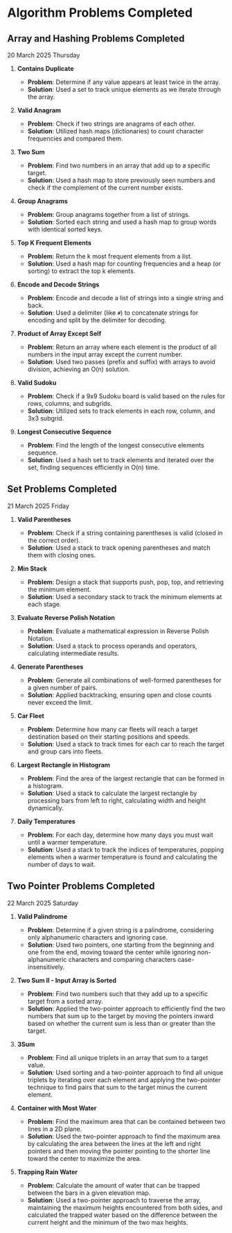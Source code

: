 # **Algorithm Problems Completed**

## **Array and Hashing Problems Completed**

20 March 2025 Thursday

1. **Contains Duplicate**  
   - **Problem**: Determine if any value appears at least twice in the array.  
   - **Solution**: Used a set to track unique elements as we iterate through the array.

2. **Valid Anagram**  
   - **Problem**: Check if two strings are anagrams of each other.  
   - **Solution**: Utilized hash maps (dictionaries) to count character frequencies and compared them.

3. **Two Sum**  
   - **Problem**: Find two numbers in an array that add up to a specific target.  
   - **Solution**: Used a hash map to store previously seen numbers and check if the complement of the current number exists.

4. **Group Anagrams**  
   - **Problem**: Group anagrams together from a list of strings.  
   - **Solution**: Sorted each string and used a hash map to group words with identical sorted keys.

5. **Top K Frequent Elements**  
   - **Problem**: Return the k most frequent elements from a list.  
   - **Solution**: Used a hash map for counting frequencies and a heap (or sorting) to extract the top k elements.

6. **Encode and Decode Strings**  
   - **Problem**: Encode and decode a list of strings into a single string and back.  
   - **Solution**: Used a delimiter (like `#`) to concatenate strings for encoding and split by the delimiter for decoding.

7. **Product of Array Except Self**  
   - **Problem**: Return an array where each element is the product of all numbers in the input array except the current number.  
   - **Solution**: Used two passes (prefix and suffix) with arrays to avoid division, achieving an O(n) solution.

8. **Valid Sudoku**  
   - **Problem**: Check if a 9x9 Sudoku board is valid based on the rules for rows, columns, and subgrids.  
   - **Solution**: Utilized sets to track elements in each row, column, and 3x3 subgrid.

9. **Longest Consecutive Sequence**  
   - **Problem**: Find the length of the longest consecutive elements sequence.  
   - **Solution**: Used a hash set to track elements and iterated over the set, finding sequences efficiently in O(n) time.

## **Set Problems Completed**

21 March 2025 Friday

1. **Valid Parentheses**  
   - **Problem**: Check if a string containing parentheses is valid (closed in the correct order).  
   - **Solution**: Used a stack to track opening parentheses and match them with closing ones.

2. **Min Stack**  
   - **Problem**: Design a stack that supports push, pop, top, and retrieving the minimum element.  
   - **Solution**: Used a secondary stack to track the minimum elements at each stage.

3. **Evaluate Reverse Polish Notation**  
   - **Problem**: Evaluate a mathematical expression in Reverse Polish Notation.  
   - **Solution**: Used a stack to process operands and operators, calculating intermediate results.

4. **Generate Parentheses**  
   - **Problem**: Generate all combinations of well-formed parentheses for a given number of pairs.  
   - **Solution**: Applied backtracking, ensuring open and close counts never exceed the limit.

5. **Car Fleet**  
   - **Problem**: Determine how many car fleets will reach a target destination based on their starting positions and speeds.  
   - **Solution**: Used a stack to track times for each car to reach the target and group cars into fleets.

6. **Largest Rectangle in Histogram**  
   - **Problem**: Find the area of the largest rectangle that can be formed in a histogram.  
   - **Solution**: Used a stack to calculate the largest rectangle by processing bars from left to right, calculating width and height dynamically.

7. **Daily Temperatures**  
   - **Problem**: For each day, determine how many days you must wait until a warmer temperature.  
   - **Solution**: Used a stack to track the indices of temperatures, popping elements when a warmer temperature is found and calculating the number of days to wait.

## **Two Pointer Problems Completed**

22 March 2025 Saturday

1. **Valid Palindrome**  
   - **Problem**: Determine if a given string is a palindrome, considering only alphanumeric characters and ignoring case.  
   - **Solution**: Used two pointers, one starting from the beginning and one from the end, moving toward the center while ignoring non-alphanumeric characters and comparing characters case-insensitively.

2. **Two Sum II - Input Array is Sorted**  
   - **Problem**: Find two numbers such that they add up to a specific target from a sorted array.  
   - **Solution**: Applied the two-pointer approach to efficiently find the two numbers that sum up to the target by moving the pointers inward based on whether the current sum is less than or greater than the target.

3. **3Sum**  
   - **Problem**: Find all unique triplets in an array that sum to a target value.  
   - **Solution**: Used sorting and a two-pointer approach to find all unique triplets by iterating over each element and applying the two-pointer technique to find pairs that sum to the target minus the current element.

4. **Container with Most Water**  
   - **Problem**: Find the maximum area that can be contained between two lines in a 2D plane.  
   - **Solution**: Used the two-pointer approach to find the maximum area by calculating the area between the lines at the left and right pointers and then moving the pointer pointing to the shorter line toward the center to maximize the area.

5. **Trapping Rain Water**  
   - **Problem**: Calculate the amount of water that can be trapped between the bars in a given elevation map.  
   - **Solution**: Used a two-pointer approach to traverse the array, maintaining the maximum heights encountered from both sides, and calculated the trapped water based on the difference between the current height and the minimum of the two max heights.
